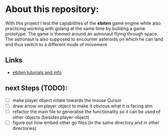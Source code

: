 # About this repository:
With this project I test the capabilities of the **ebiten** game engine while also practicing working with golang at the same time by building a game prototype. The game is themed around an astronaut flying through space. The astronaut is also supposed to encounter asteroids on which he can land and thus switch to a different mode of movement. 

## Links
* [ebiten tutorials and info](https://ebitengine.org/)

## next Steps (TODO):
- [ ] make player object rotate towards the mouse Cursor
- [ ] draw arrow on player object to make it obvious what it is facing atm
- [ ] refactor the main file to generalise the functionality so it can be used of other objects (besides player-object)
- [ ] figure out how embed other go files (in the same directory and in other directories)